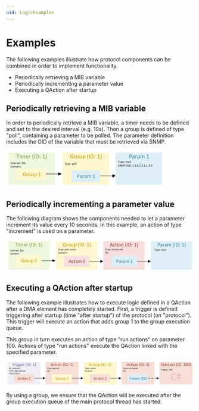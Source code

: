 ```yaml
---
uid: LogicExamples
---
```


# Examples

The following examples illustrate how protocol components can be combined in order to implement functionality.

- Periodically retrieving a MIB variable
- Periodically incrementing a parameter value
- Executing a QAction after startup

## Periodically retrieving a MIB variable

In order to periodically retrieve a MIB variable, a timer needs to be defined and set to the desired interval (e.g. 10s). Then a group is defined of type "poll", containing a parameter to be polled. The parameter definition includes the OID of the variable that must be retrieved via SNMP.

![alt text](../../images/Periodically_Inspecting_a_MIB_Variable.jpg "Periodically retrieving a MIB variable")

## Periodically incrementing a parameter value

The following diagram shows the components needed to let a parameter increment its value every 10 seconds. In this example, an action of type "increment" is used on a parameter.

![alt text](../../images/Periodically_Incrementing_a_Parameter_Value.jpg "Periodically incrementing a parameter value")

## Executing a QAction after startup

The following example illustrates how to execute logic defined in a QAction after a DMA element has completely started. First, a trigger is defined triggering after startup (time "after startup") of the protocol (on "protocol"). This trigger will execute an action that adds group 1 to the group execution queue.

This group in turn executes an action of type "run actions" on parameter 100. Actions of type "run actions" execute the QAction linked with the specified parameter.

![alt text](../../images/Executing_a_QAction_after_Startup.jpg "Executing a QAction after startup")

By using a group, we ensure that the QAction will be executed after the group execution queue of the main protocol thread has started.
